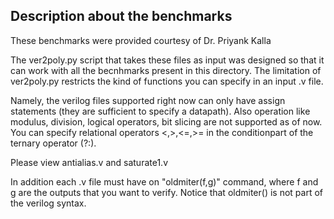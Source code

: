 ## Description about the benchmarks

These benchmarks were provided courtesy of Dr. Priyank Kalla

The ver2poly.py script that takes these files as input was designed so that it can work with all the becnhmarks present in this directory.
The limitation of ver2poly.py restricts the kind of functions you can specify in an input .v file.

Namely, the verilog files supported right now can only have assign statements (they are sufficient to specify a datapath). Also operation like 
modulus, division, logical operators, bit slicing are not supported as of now. You can specify relational operators <,>,<=,>= in the conditionpart of the ternary operator (?:).

Please view antialias.v and saturate1.v 

In addition each .v file must have on "oldmiter(f,g)" command, where f and g are the outputs that you want to verify. Notice that oldmiter() is
not part of the verilog syntax.
